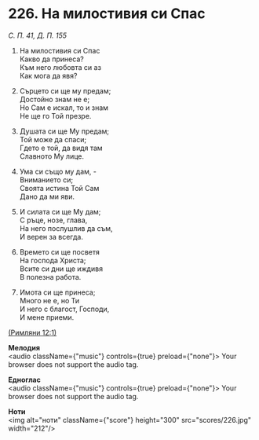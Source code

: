# 226. На милостивия си Спас  

*С. П. 41, Д. П. 155*  

1. На милостивия си Спас  
Какво да принеса?  
Към него любовта си аз  
Как мога да явя?  

2. Сърцето си ще му предам;  
Достойно знам не е;  
Но Сам е искал, то и знам  
Не ще го Той презре.  

3. Душата си ще Му предам;  
Той може да спаси;  
Гдето е той, да видя там  
Славното Му лице.  

4. Ума си също му дам, -  
Вниманието си;  
Своята истина Той Сам  
Дано да ми яви.  

5. И силата си ще Му дам;  
С ръце, нозе, глава,  
На него послушлив да съм,  
И верен за всегда.  

6. Времето си ще посветя  
На господа Христа;  
Всите си дни ще иждивя  
В полезна работа.  

7. Имота си ще принеса;  
Много не е, но Ти  
И него с благост, Господи,  
И мене приеми.  

[(Римляни 12:1)](http://biblia.bg/index.php?k=52&g=12&s=1)  

__Мелодия__  
<audio className={"music"} controls={true} preload={"none"}><source src="mp3/226.mp3" type="audio/mpeg"/>
Your browser does not support the audio tag.
</audio>  

__Едноглас__  
<audio className={"music"} controls={true} preload={"none"}><source src="transp/226.mp3" type="audio/mpeg"/>
Your browser does not support the audio tag.
</audio>  

__Ноти__  
<img alt="ноти" className={"score"} height="300" src="scores/226.jpg" width="212"/>
